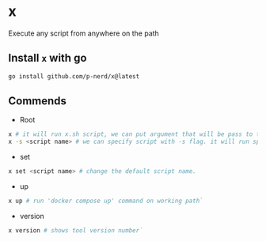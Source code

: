# x

Execute any script from anywhere on the path

## Install `x` with go

```sh
go install github.com/p-nerd/x@latest
```

## Commends

-   Root

```sh
x # it will run x.sh script, we can put argument that will be pass to the x.sh script (like this: x zip)
x -s <script name> # we can specify script with -s flag. it will run specified script. we also can put args (like this: x -s f.sh zip)
```

-   set

```sh
x set <script name> # change the default script name.
```

-   up

```sh
x up # run 'docker compose up' command on working path`
```

-   version

```sh
x version # shows tool version number`
```
